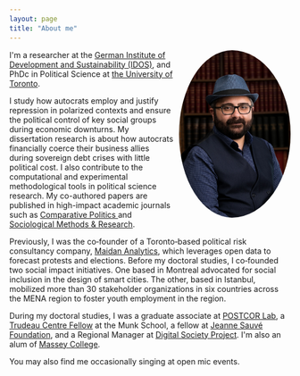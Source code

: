 ```yaml
---
layout: page
title: "About me"
---
```


<img src="/assets/img/prof_pic.jpg" align="right" width="200px" style="border-radius:50%;padding-left:10px"/>

I'm a researcher at the [German Institute of Development and Sustainability (IDOS)](https://www.idos-research.de/en/research-staff/sinanoglu-semuhi/), and PhDc in Political Science at [the University of Toronto](https://politics.utoronto.ca/). 

I study how autocrats employ and justify repression in polarized contexts and ensure the political control of key social groups during economic downturns. My dissertation research is about how autocrats financially coerce their business allies during sovereign debt crises with little political cost. I also contribute to the computational and experimental methodological tools in political science research. My co-authored papers are published in high-impact academic journals such as <a href="https://jcp.gc.cuny.edu"> Comparative Politics </a> and [Sociological Methods & Research](https://journals.sagepub.com/home/smr). 

Previously, I was the co‑founder of a Toronto‑based political risk consultancy company, [Maidan Analytics](https://maidan.ca/), which leverages open data to forecast protests and elections. Before my doctoral studies, I co‑founded two social impact initiatives. One based in Montreal advocated for social inclusion in the design of smart cities. The other, based in Istanbul, mobilized more than 30 stakeholder organizations in six countries across the MENA region to foster youth employment in the region. 

During my doctoral studies, I was a graduate associate at [POSTCOR Lab](https://www.postcorlab.com/), a [Trudeau Centre Fellow](https://munkschool.utoronto.ca/trudeau-centre) at the Munk School, a fellow at [Jeanne Sauvé Foundation](https://jeannesauve.org/fellows/), and a Regional Manager at [Digital Society Project](http://digitalsocietyproject.org/the-team/). I'm also an alum of [Massey College](https://www.masseycollege.ca/). 

You may also find me occasionally singing at open mic events.

<br clear="left"/>

